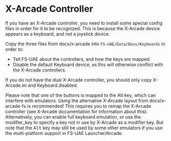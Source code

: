 # X-Arcade Controller

If you have an X-Arcade controller, you need to install some special config
files in order for it to be recognized. This is because the X-Arcade device
appears as a keyboard, and not a joystick device.

Copy the three files from docs/x-arcade into `FS-UAE/Data/Devs/Keyboards`
in order to:

* Tell FS-UAE about the controllers, and how the keys are mapped.
* Disable the default Keyboard device, as this will otherwise conflict with
  the X-Arcade controllers.

If you do not have the dual X-Arcade controller, you should only copy
X-Arcade.ini and Keyboard.disabled.

Please note that one of the buttons is mapped to the Alt key, which can
interfere with emulators. Using the alternative X-Arcade layout from
docs/x-arcade-fs is recommended! This requires you to remap the X-Arcade
controller (see X-Arcade documentation for information about this).
Alternatively, you can enable full keyboard emulation, or use the
modifier_key to specify a key *not* in use by X-Arcade as a modifier key.
But note that the <kbd>Alt</kbd> key may still be used by some other
emulators if you use the multi-platform support in FS-UAE Launcher/Arcade.
